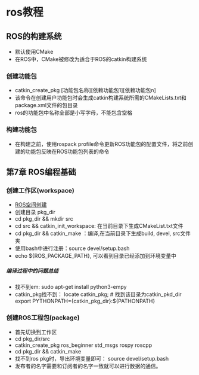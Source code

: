 # ros教程

## ROS的构建系统

* 默认使用CMake
* 在ROS中，CMake被修改为适合于ROS的catkin构建系统

### 创建功能包

* catkin_create_pkg [功能包名称][依赖功能包1][依赖功能包n]
* 该命令在创建用户功能包时会生成catkin构建系统所需的CMakeLists.txt和package.xml文件的包目录
* ros的功能包中名称全部是小写字母，不能包含空格

### 构建功能包

* 在构建之前，使用rospack profile命令更新ROS功能包的配置文件，将之前创建的功能包反映在ROS功能包列表的命令

## 第7章 ROS编程基础

### 创建工作区(workspace)

* [ROS空间创建](https://www.cnblogs.com/wjundong/p/10957824.html)
* 创建目录 pkg_dir
* cd pkg_dir && mkdir src
* cd src && catkin_init_workspace: 在当前目录下生成CMakeList.txt文件
* cd pkg_dir && catkin_make ：编译,在当前目录下生成build, devel, src文件夹
* 使用bash中进行注册：source devel/setup.bash
* echo ${ROS_PACKAGE_PATH}, 可以看到目录已经添加到环境变量中

##### 编译过程中的问题总结

* 找不到em: sudo apt-get install python3-empy
* catkin_pkg找不到：
    locate catkin_pkg; # 找到该目录为catkin_pkd_dir
    export PYTHONPATH={catkin_pkg_dir}:${PATHONPATH}

### 创建ROS工程包(package)

* 首先切换到工作区
* cd pkg_dir/src
* catkin_create_pkg ros_beginner std_msgs rospy roscpp
* cd pkg_dir && catkin_make
* 找不到ros pkg时，导出环境变量即可： source devel/setup.bash
* 发布者的名字需要和订阅者的名字一致就可以进行数据的通信。


